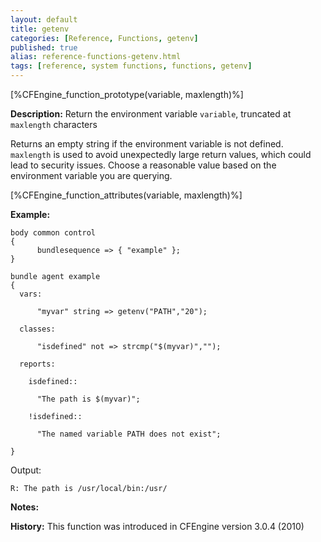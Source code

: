 ```yaml
---
layout: default
title: getenv
categories: [Reference, Functions, getenv]
published: true
alias: reference-functions-getenv.html
tags: [reference, system functions, functions, getenv]
---
```


[%CFEngine_function_prototype(variable, maxlength)%]

**Description:** Return the environment variable `variable`, truncated at 
`maxlength` characters

Returns an empty string if the environment variable is not defined. 
`maxlength` is used to avoid unexpectedly large return values, which could 
lead to security issues. Choose a reasonable value based on the environment 
variable you are querying.

[%CFEngine_function_attributes(variable, maxlength)%]

**Example:**

```cf3
body common control
{
      bundlesequence => { "example" };
}

bundle agent example
{
  vars:

      "myvar" string => getenv("PATH","20");

  classes:

      "isdefined" not => strcmp("$(myvar)","");

  reports:

    isdefined::

      "The path is $(myvar)";

    !isdefined::

      "The named variable PATH does not exist";

}
```

Output:

```
R: The path is /usr/local/bin:/usr/
```

**Notes:**  

**History:** This function was introduced in CFEngine version 3.0.4
(2010)
